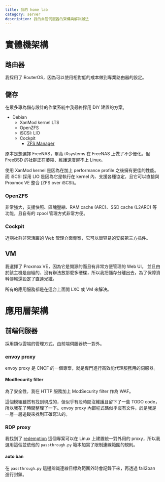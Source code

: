 ```yaml
---
title: 我的 home lab
category: server
description: 我的自管伺服器的架構與解決辦法
---
```


# 實體機架構

<vue-mermaid code="
graph LR
    isp(ISP) --- router
    router((路由器)) --- storage & vm-server & home
    home[Home Group]
    subgraph DMZ
        storage[儲存] == Fiber ===
        vm-server[VM]
    end
"></vue-mermaid>

## 路由器

我採用了 RouterOS，因為可以使用相對低的成本做到專業路由器的設定。

## 儲存

在眾多專為儲存設計的作業系統中我最終採用 DIY 建置的方案。

- Debian
    - XanMod kernel LTS
    - OpenZFS
    - iSCSI: LIO
    - Cockpit
        - [ZFS Manager](https://github.com/optimans/cockpit-zfs-manager)

原本是想選擇 FreeNAS，畢竟 iXsystems 在 FreeNAS 上做了不少優化。但 FreeBSD 的社群正在萎縮、維護速度趕不上 Linux。

使用 XanMod kernel 是因為在加上 performance profile 之後擁有更佳的性能。
而 iSCSI 採用 LIO 是因為它是執行在 kernel 內、支援各種協定，且它可以直接與 Proxmox VE 整合 (ZFS over iSCSI)。

### OpenZFS

非常強大，支援快照、區塊壓縮、RAM cache (ARC)、SSD cache (L2ARC) 等功能，且自有的 zpool 管理方式非常方便。

### Cockpit

近期社群非常活躍的 Web 管理介面專案，它可以很容易的安裝第三方插件。

## VM

我選擇了 Proxmox VE，因為它是開源的而且有非常方便管理的 Web UI。
並且由於該主機是自組的、沒有辦法放那麼多硬碟，所以我把儲存分離出去，為了保障資料傳輸還設定了直連光纖。

所有的應用服務都是在這台上面開 LXC 或 VM 來解決。

# 應用層架構

<vue-mermaid code="
graph TB
    envoy -- WAF --> iis & http1 & http2
    envoy --> other-services
    rdp-proxy --> rdp & vnc
    subgraph front-vm [前端伺服器 VM]
        envoy(envoy proxy)
        rdp-proxy(RDP proxy)
    end
    subgraph windows-vm [Windows VM]
        rdp(RDP)
        iis(IIS)
    end
    subgraph linux-1 [Linux VM 1]
        vnc(VNC)
        http1(HTTP)
    end
    subgraph linux-2 [Linux VM 2]
        http2(HTTP)
    end
    subgraph linux-3 [Linux VM 3]
        other-services(Other services)
    end
"></vue-mermaid>

## 前端伺服器

採用類似雲端的管理方式，由前端伺服器統一對外。

### envoy proxy

envoy proxy 是 CNCF 的一個專案，就是專門進行高效能代理服務用的伺服器。

#### ModSecurity filter

為了安全性，我在 HTTP 服務加上 ModSecurity filter 作為 WAF。

這個模組雖然有找到現成的，但似乎有段時間沒維護且留下了一些 TODO code，所以我花了時間整理了一下。envoy proxy 內部程式碼似乎沒有文件，於是我是一層一層追蹤來找到正確寫法的。

### RDP proxy

我找到了 [redemption](https://github.com/wallix/redemption) 這個專案可以在 Linux 上建置統一對外用的 proxy，所以我選用這個並依他的 `passthrough.py` 範本加寫了限制連線範圍的規則。

#### auto ban

在 `passthrough.py` 這邊辨識連線目標為範圍外時會記錄下來，再透過 fail2ban 進行封鎖。
